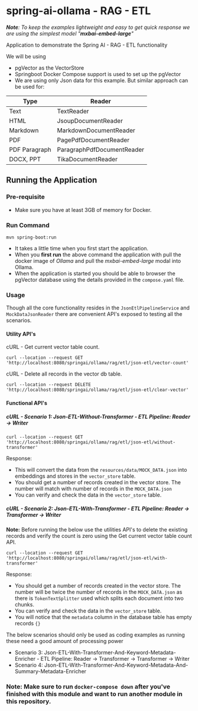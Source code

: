 # spring-ai-ollama - RAG - ETL

_**Note**: To keep the examples lightweight and easy to get quick response we are using the simplest model "**mxbai-embed-large**"_

Application to demonstrate the Spring AI - RAG - ETL functionality

We will be using
- pgVector as the VectorStore
- Springboot Docker Compose support is used to set up the pgVector
- We are using only Json data for this example. But similar approach can be used for:

| Type          | Reader                     |
|---------------|----------------------------|
| Text          | TextReader                 |
| HTML          | JsoupDocumentReader        |
| Markdown      | MarkdownDocumentReader     |
| PDF           | PagePdfDocumentReader      |
| PDF Paragraph | ParagraphPdfDocumentReader |
| DOCX, PPT     | TikaDocumentReader         |


## Running the Application 
### Pre-requisite
- Make sure you have at least 3GB of memory for Docker.

### Run Command
```
mvn spring-boot:run
```
- It takes a little time when you first start the application. 
- When you **first run** the above command the application with pull the docker image of _Ollama_ and pull the _mxbai-embed-large_ modal into Ollama.
- When the application is started you should be able to browser the pgVector database using the details provided in the ```compose.yaml``` file.


### Usage
Though all the core functionality resides in the `JsonEtlPipelineService` and `MockDataJsonReader` there are convenient API's exposed to testing all the scenarios.

#### Utility API's
cURL - Get current vector table count.
```
curl --location --request GET 'http://localhost:8080/springai/ollama/rag/etl/json-etl/vector-count'
```

cURL - Delete all records in the vector db table.
```
curl --location --request DELETE 'http://localhost:8080/springai/ollama/rag/etl/json-etl/clear-vector'
```

#### Functional API's
##### cURL - Scenario 1: Json-ETL-Without-Transformer - ETL Pipeline: Reader -> Writer
```
curl --location --request GET 'http://localhost:8080/springai/ollama/rag/etl/json-etl/without-transformer'
```
Response:
- This will convert the data from the `resources/data/MOCK_DATA.json` into embeddings and stores in the `vector_store` table.
- You should get a number of records created in the vector store. The number will match with number of records in the `MOCK_DATA.json`
- You can verify and check the data in the `vector_store` table.

##### cURL - Scenario 2: Json-ETL-With-Transformer  - ETL Pipeline: Reader -> Transformer -> Writer
**Note:** Before running the below use the utilities API's to delete the existing records and verify the count is zero using the Get current vector table count API.
```
curl --location --request GET 'http://localhost:8080/springai/ollama/rag/etl/json-etl/with-transformer'
```
Response:
- You should get a number of records created in the vector store. The number will be twice the number of records in the `MOCK_DATA.json` as there is `TokenTextSplitter` used which splits each document into two chunks.
- You can verify and check the data in the `vector_store` table.
- You will notice that the `metadata` column in the database table has empty records `{}`

The below scenarios should only be used as coding examples as running these need a good amount of processing power
- Scenario 3: Json-ETL-With-Transformer-And-Keyword-Metadata-Enricher - ETL Pipeline: Reader -> Transformer -> Transformer -> Writer
- Scenario 4: Json-ETL-With-Transformer-And-Keyword-Metadata-And-Summary-Metadata-Enricher



### Note: Make sure to run `docker-compose down` after you've finished with this module and want to run another module in this repository.
